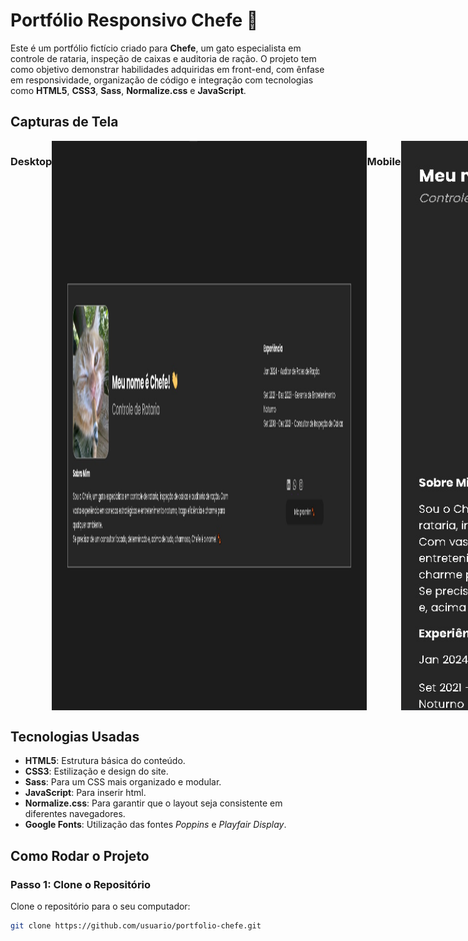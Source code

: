 # Portfólio Responsivo Chefe 🐾
Este é um portfólio fictício criado para **Chefe**, um gato especialista em controle de rataria, inspeção de caixas e auditoria de ração. O projeto tem como objetivo demonstrar habilidades adquiridas em front-end, com ênfase em responsividade, organização de código e integração com tecnologias como **HTML5**, **CSS3**, **Sass**, **Normalize.css** e **JavaScript**.


## Capturas de Tela
<div style="display: flex;     text-align: center;">
  
### Desktop
<img src="src/img/desck_chef.jpeg" alt="Desktop" >

### Mobile
<img src="src/img/cell_chef.jpeg" alt="Mobile" >
</div>


## Tecnologias Usadas

- **HTML5**: Estrutura básica do conteúdo.
- **CSS3**: Estilização e design do site.
- **Sass**: Para um CSS mais organizado e modular.
- **JavaScript**: Para inserir html.
- **Normalize.css**: Para garantir que o layout seja consistente em diferentes navegadores.
- **Google Fonts**: Utilização das fontes *Poppins* e *Playfair Display*.

## Como Rodar o Projeto

### Passo 1: Clone o Repositório

Clone o repositório para o seu computador:

```bash
git clone https://github.com/usuario/portfolio-chefe.git
